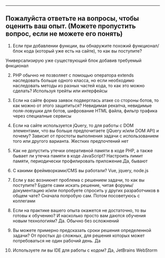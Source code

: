 -----------------------------------------------------------------------------------------------
Пожалуйста ответьте на вопросы, чтобы оценить ваш опыт. (Можете пропустить вопрос, если не можете его понять)
-----------------------------------------------------------------------------------------------
1) Если при добавлении функции, вы обнаружите похожий функционал/блок кода (который уже есть на сайте), то как вы поступите? 

Универсализирую уже существующий блок добавив требуемый фнкционал

2) PHP обычно не позволяет с помощью оператора extends наследовать больше одного класса, 
   но если необходимо наследовать методы из разных частей кода, то как это можно сделать?
   Используя трейты или интерфейсы

3) Если на сайте форма заявок подверглась атаке со стороны ботов, то как можно от этого защититься?
Невидимая рекапча, невидимые поля-ловушки для ботов,  шифрование HTML файла, фильтр трафика через специалные сервисы

4) Если на сайте используется jQuery, то для работы с DOM элементами, что вы больше предпочитаете (jQuery и/или DOM API) и почему? 
Зависит от простоты выполнения задачи с использованием того или другого варианта. Жестких предпочтений нет

5) Как не допустить утечки оперативной памяти в коде PHP, а также бывает ли утечка памяти в коде JavaScript?
Настроить лимит памяти, периодически профилировать приложение.Да, бывают

6) С какими фреймворками/CMS вы работали?
Vue, jquery, node.js

7) Если у вас возникнет проблема с решением задачи, то как вы поступите? 
   Будете сами искать решение, читая форумы/документацию и/или попробуете спросить у других разработчиков в общем чате?
   Сначала попробую сам. Потом посоветуюсь с коллегами

8) Если на практике вашего опыта окажется не достаточно, то вы готовы к обучению? И насколько просто вам даются обучения новым технологиям?
Да. Обычно без осложнений

9) Вы можете примерно предсказать сроки решения определенной задачи?
От простых до сложных, для решения которых может потребоваться не один рабочий день. Да

10) Используете ли вы IDE для работы с кодом?
Да, JetBrains WebStorm
